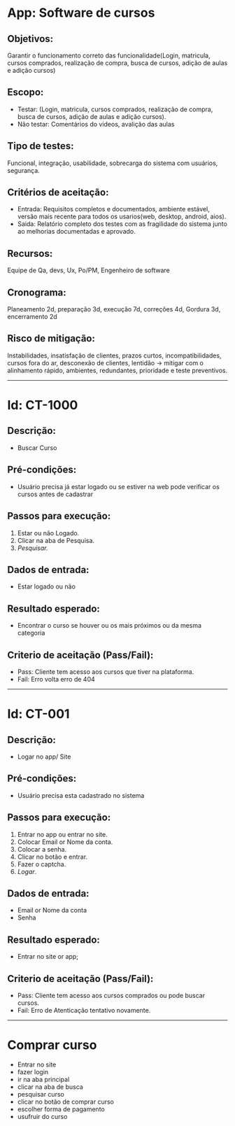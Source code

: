 
# App: Software de cursos

## Objetivos: 
Garantir o funcionamento correto das funcionalidade(Login, matricula, cursos comprados, realização de compra, busca de cursos, adição de aulas e adição cursos)
## Escopo:
 - Testar: (Login, matricula, cursos comprados, realização de compra, busca de cursos, adição de aulas e adição cursos).
 - Não testar: Comentários do videos, avalição das aulas


## Tipo de testes:

Funcional, integração, usabilidade, sobrecarga do sistema com usuários, segurança.
## Critérios de aceitação:

- Entrada: Requisitos completos e documentados, ambiente estável, versão mais recente para todos os usarios(web, desktop, android, aios).
- Saida: Relatório completo dos testes com as fragilidade do sistema junto ao melhorias documentadas e aprovado.

## Recursos:  
Equipe de Qa, devs, Ux, Po/PM, Engenheiro de software

## Cronograma: 
Planeamento 2d, preparação 3d, execução  7d, correções 4d, Gordura 3d, encerramento 2d

## Risco de mitigação:
Instabilidades, insatisfação de clientes, prazos curtos, incompatibilidades, cursos fora do ar, desconexão de clientes, lentidão -> mitigar com o alinhamento rápido, ambientes, redundantes, prioridade e teste preventivos.

---

# Id:  CT-1000

## Descrição: 

- Buscar Curso

## Pré-condições:

- Usuário precisa já estar logado ou se estiver na web pode verificar os cursos antes de cadastrar
## Passos para execução: 

1. Estar ou não Logado.
2. Clicar na aba de Pesquisa.
3. *Pesquisar.*

## Dados de entrada:

- Estar logado ou não
## Resultado esperado:

- Encontrar o curso se houver ou os mais próximos ou da mesma categoria 

## Criterio de aceitação  (Pass/Fail):

- Pass: Cliente tem acesso aos cursos que tiver na plataforma.
- Fail: Erro volta erro de 404

---

# Id:  CT-001

## Descrição: 

- Logar no app/ Site

## Pré-condições:

- Usuário precisa esta cadastrado no sistema
## Passos para execução: 

1. Entrar no app ou entrar no site.
2. Colocar Email or Nome da conta.
3. Colocar a senha.
4. Clicar no botão e entrar.
5. Fazer o captcha.
6. *Logar*.

## Dados de entrada:

- Email or Nome da conta
- Senha

## Resultado esperado:

- Entrar no site or app;

## Criterio de aceitação  (Pass/Fail):

- Pass: Cliente tem acesso aos cursos comprados ou pode buscar cursos.
- Fail: Erro de Atenticação tentativo novamente.
---

# Comprar curso

- Entrar no site 
- fazer login
- ir na aba principal
- clicar na aba de busca
- pesquisar curso
- clicar no botão de comprar curso
- escolher forma de pagamento
- usufruir do curso


